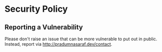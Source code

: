 # Security Policy

## Reporting a Vulnerability

Please don't raise an issue that can be more vulnerable to put out in public. Instead, report via http://pradumnasaraf.dev/contact.